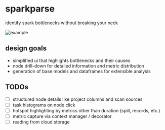 # sparkparse

identify spark bottlenecks without breaking your neck

![example](docs/sparkparse.png)

## design goals

- simplified ui that highlights bottlenecks and their causes
- node drill-down for detailed information and metric distribution
- generation of base models and dataframes for extensible analysis

## TODOs

- [ ] structured node details like project columns and scan sources
- [ ] task histograms on node click
- [ ] hotspot highlighting by metrics other than duration (spill, records, etc.)
- [ ] metric capture via context manager / decorator
- [ ] reading from cloud storage
